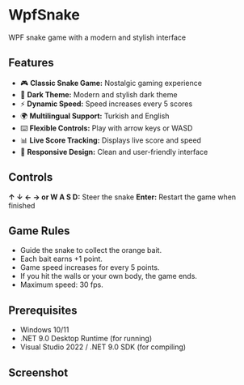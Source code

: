 # WpfSnake
WPF snake game with a modern and stylish interface
## Features
- 🎮 **Classic Snake Game:** Nostalgic gaming experience
- 🌙 **Dark Theme:** Modern and stylish dark theme
- ⚡ **Dynamic Speed:** Speed ​​increases every 5 scores
- 🌍 **Multilingual Support:** Turkish and English
- ⌨️ **Flexible Controls:** Play with arrow keys or WASD
- 📊 **Live Score Tracking:** Displays live score and speed
- 🎯 **Responsive Design:** Clean and user-friendly interface
## Controls
**↑ ↓ ← → or W A S D:** Steer the snake
**Enter:** Restart the game when finished
## Game Rules
- Guide the snake to collect the orange bait.
- Each bait earns +1 point.
- Game speed increases for every 5 points.
- If you hit the walls or your own body, the game ends.
- Maximum speed: 30 fps.
## Prerequisites
- Windows 10/11
- .NET 9.0 Desktop Runtime (for running)
- Visual Studio 2022 / .NET 9.0 SDK (for compiling)
## Screenshot
